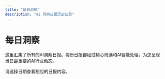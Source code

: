 ```yaml
---
title: "每日洞察"
description: "AI 洞察日报历史记录"
---
```


# 每日洞察

这里汇集了所有的AI洞察日报。每份日报都经过精心筛选和AI智能处理，为您呈现当日最重要的AI行业动态。

请选择日期查看相应的日报内容。